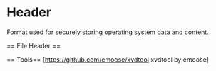 <!-- TITLE: Xbox Virtual Drive -->
<!-- SUBTITLE: A quick summary of Xbox Virtual Drive -->

# Header
Format used for securely storing operating system data and content. 

== File Header ==

== Tools==
[https://github.com/emoose/xvdtool xvdtool by emoose]